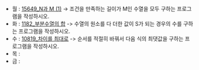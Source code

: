 - 월 : [15649_N과 M (1)](https://www.acmicpc.net/problem/15649) -> 조건을 만족하는 길이가 M인 수열을 모두 구하는 프로그램을 작성하시오.
- 화 : [1182_부분수열의 합](https://www.acmicpc.net/problem/1182) -> 수열의 원소를 다 더한 값이 S가 되는 경우의 수를 구하는 프로그램을 작성하시오.
- 수 : [10819_차이를 최대로](https://www.acmicpc.net/problem/10819) -> 순서를 적절히 바꿔서 다음 식의 최댓값을 구하는 프로그램을 작성하시오.
- 목 : 
- 금 : 

<!-- [2178_미로 탐색](https://www.acmicpc.net/problem/2178) -> (1, 1)에서 출발하여 (N, M)의 위치로 이동할 때 지나야 하는 최소의 칸 수를 구하는 프로그램을 작성하시오. -->
